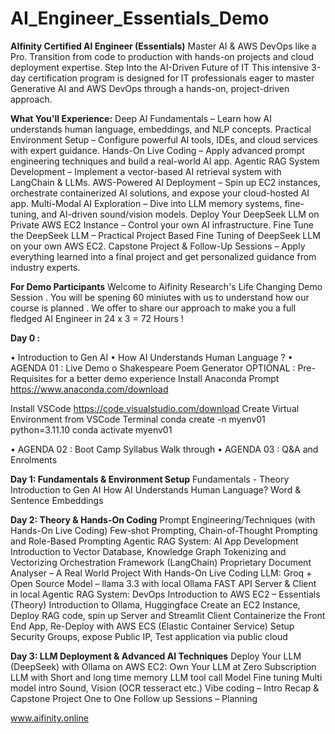 # AI_Engineer_Essentials_Demo 

**AIfinity Certified AI Engineer (Essentials)**
Master AI & AWS DevOps like a Pro. Transition from code to production with hands-on projects and cloud deployment expertise.
Step Into the AI-Driven Future of IT
This intensive 3-day certification program is designed for IT professionals eager to master Generative AI and AWS DevOps through a hands-on, project-driven approach.

**What You'll Experience:**
Deep AI Fundamentals – Learn how AI understands human language, embeddings, and NLP concepts.
Practical Environment Setup – Configure powerful AI tools, IDEs, and cloud services with expert guidance.
Hands-On Live Coding – Apply advanced prompt engineering techniques and build a real-world AI app.
Agentic RAG System Development – Implement a vector-based AI retrieval system with LangChain & LLMs.
AWS-Powered AI Deployment – Spin up EC2 instances, orchestrate containerized AI solutions, and expose your cloud-hosted AI app.
Multi-Modal AI Exploration – Dive into LLM memory systems, fine-tuning, and AI-driven sound/vision models.
Deploy Your DeepSeek LLM on Private AWS EC2 Instance – Control your own AI infrastructure.
Fine Tune the DeepSeek LLM – Practical Project Based Fine Tuning of DeepSeek LLM on your own AWS EC2.
Capstone Project & Follow-Up Sessions – Apply everything learned into a final project and get personalized guidance from industry experts.

**For Demo Participants**
Welcome to Aifinity Research's Life Changing Demo Session . You will be spening 60 miniutes with us to understand how our course is planned . We offer to share our approach to make you a full fledged AI Engineer in 24 x 3 = 72 Hours ! 


**Day 0 :**

•	Introduction to Gen AI 
•	How AI Understands Human Language ?
•	AGENDA 01 : Live Demo 
o	Shakespeare Poem Generator 
OPTIONAL : Pre-Requisites for a better demo experience 
  Install Anaconda Prompt https://www.anaconda.com/download 
  
Install VSCode https://code.visualstudio.com/download
  Create Virtual Environment from VSCode Terminal 
  conda create -n myenv01 python=3.11.10
  conda activate myenv01

•	AGENDA 02 : Boot Camp Syllabus Walk through 
•	AGENDA 03 : Q&A and Enrolments


**Day 1: Fundamentals & Environment Setup**
Fundamentals - Theory
Introduction to Gen AI
How AI Understands Human Language?
Word & Sentence Embeddings

**Day 2: Theory & Hands-On Coding**
Prompt Engineering/Techniques (with Hands-On Live Coding)
Few-shot Prompting, Chain-of-Thought Prompting and Role-Based Prompting
Agentic RAG System: AI App Development
Introduction to Vector Database, Knowledge Graph
Tokenizing and Vectorizing
Orchestration Framework (LangChain)
Proprietary Document Analyser – A Real World Project With Hands-On Live Coding
LLM: Groq + Open Source Model – llama 3.3 with local Ollama
FAST API Server & Client in local
Agentic RAG System: DevOps
Introduction to AWS EC2 – Essentials (Theory)
Introduction to Ollama, Huggingface
Create an EC2 Instance, Deploy RAG code, spin up Server and Streamlit Client
Containerize the Front End App, Re-Deploy with AWS ECS (Elastic Container Service)
Setup Security Groups, expose Public IP, Test application via public cloud

**Day 3: LLM Deployment & Advanced AI Techniques**
Deploy Your LLM (DeepSeek) with Ollama on AWS EC2: Own Your LLM at Zero Subscription
LLM with Short and long time memory
LLM tool call
Model Fine tuning
Multi model intro
Sound, Vision (OCR tesseract etc.)
Vibe coding – Intro
Recap & Capstone Project
One to One Follow up Sessions – Planning


www.aifinity.online


